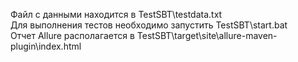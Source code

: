 Файл с данными находится в TestSBT\testdata.txt <br>
Для выполнения тестов необходимо запустить TestSBT\start.bat <br>
Отчет Allure располагается в TestSBT\target\site\allure-maven-plugin\index.html <br>
